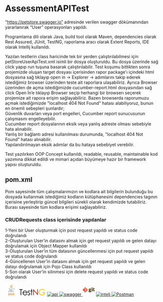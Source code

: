 # AssessmentAPITest
“https://petstore.swagger.io” adresinde verilen swagger dökümanından yararlanırak “User” operasyonları yapıldı.

Programlama dili olarak Java, build tool olarak Maven, dependencies olarak Rest Assured, JUnit, TestNG, raporlama aracı olarak Extent Reports, IDE olarak Intellij kullanıldı. 

Yazılan testlerin class haricinde tek bir yerden çalıştırılabilmesi için petStoreUserApiTest.xml isimli bir dosya oluşturuldu. Bu dosya üzerinde sağ click yapıp run tuşuna basarak çalıştırılabilir. Test koşumu bittikten sonra projemizde oluşan target dosyası içerisinden rapor package'ı içindeki html dosyasına sağ tıklayıp open in -> Explorer -> adımlarını takip ederek istediğimiz browser üzerinden teste ait raporlara ulaşabiliriz.
Ayrıca Browser üzerinden de açma istediğimizde cucumber-report.html dosyasından sağ click Open İn’e tıklayıp Browser seçip herhangi bir browserı seçerek projemize ait rapora erişim sağlayabiliriz. Bazen browserda raporumuzu açmak istediğimizde "localhost 404 Not Found" hatası alabiliyoruz, bunun en önemli sebepleri şunlardır; <br/>
Güvenlik duvarları veya port engelleri, Cucumber report sunucusunun çalışmasını engelleyebilir. <br/>
Cucumber report dosyalarının eksik veya yanlış adreste olması sebebiyle hata alınabilir. <br/>
Yanlış bir bağlantı adresi kullanılması durumunda, "localhost 404 Not Found" hatası alınabilir. <br/>
Yapılandırılmayan eksik adımlar da bu hataya sebebiyet verebilir. <br/>

Test yazılırken OOP Concept kullanıldı, readable, reusable, maintainable kod yazımına dikkat edildi ve mimari açıdan büyümeye hazır bir framework yapısı oluşturuldu.

## pom.xml 

Pom sayesinde tüm çalışmalarımızın ve kodlara ait bilgilerin bulunduğu bu dosyada kullanmak istediğimiz kodların kütüphanesini dependencies tagının içerisine yerleştirip güncel bilgileri sürekli olarak kendimizde tutabiliriz. Burası sayesinde tüm kodlara erişimi sağlayabiliriz.
 
### CRUDRequests class içerisinde yapılanlar

1-Yeni bir User oluşturmak için post request yapıldı ve status code doğrulandı <br/>
2-Oluşturulan User’in datasını almak için get request yapıldı ve gelen datayı doğrulamak için Object Mapper kullanıldı <br/>
3-Oluşturulan User’in tüm datasının güncellenmesi için put request yapıldı ve status code doğrulandı <br/>
4-Güncellenen User’in datasını almak için get request yapıldı ve gelen datayı doğrulamak için Pojo Class kullanıldı <br/>
5-Son olarak User’in silinmesi için delete request yapıldı ve status code doğrulandı <br/>

<p align="left">




<img height="40" width="40" src="https://raw.githubusercontent.com/github/explore/5b3600551e122a3277c2c5368af2ad5725ffa9a1/topics/java/java.png">
<code><img title="TestNG" height="25" src="https://github.com/IsmailMertDemirci/IsmailMertDemirci/blob/main/images/TestNG.png"></code>
<a href="https://www.api.com" target="_blank" rel="noreferrer"> <img src="https://encrypted-tbn0.gstatic.com/images?q=tbn:ANd9GcQFpswKqlwex1UtYOHT6cWIVsJ3dQfEg__lFQ&usqp=CAU" alt="api" width="40" height="40"/> </a>
<a href="https://swagger.io/" target="_blank" rel="noopener"> <img src="https://encrypted-tbn0.gstatic.com/images?q=tbn:ANd9GcT2-qHhkU65OgRkaxFh1vRF4ycDfUOznjs7cEu5aXbMwWCYpNUMNPfDcL9Fox0a3_mbtAY&usqp=CAU" alt="swagger" width="40" height="40"/> </a>
<img height="40" width="40" src="https://raw.githubusercontent.com/github/explore/5b3600551e122a3277c2c5368af2ad5725ffa9a1/topics/git/git.png">
<a href="https://www.intelj.com" target="_blank" rel="noreferrer"> <img src="https://encrypted-tbn0.gstatic.com/images?q=tbn:ANd9GcQak-N8W03mK25slV1lwM80i0y1obRPPJOaLA&usqp=CAU" alt="intelj" width="60" height="30"/> </a>
<a href="https://www.postman.com" target="_blank" rel="noreferrer"> <img src="https://www.semihduran.com/wp-content/uploads/2020/12/postman.jpg" alt="Postman" width="60" height="40"/> </a>
